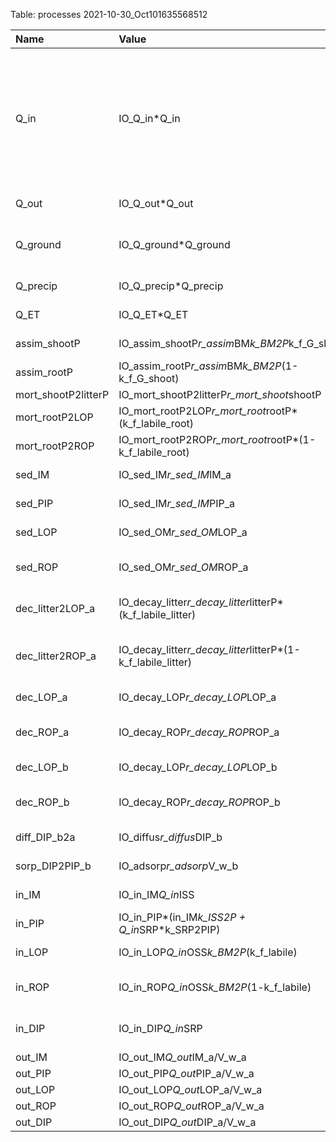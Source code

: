 Table: processes 2021-10-30_Oct101635568512

|Name                |Value                                                        |Unit     |Description                                                     |Assumptions                                                                                                              |
|:-------------------|:------------------------------------------------------------|:--------|:---------------------------------------------------------------|:------------------------------------------------------------------------------------------------------------------------|
|Q_in                |IO_Q_in*Q_in                                                 |m^3/d    |surface water lateral inflow                                    |note all hydrologic should be positive magnitude values, they are then multiplied by 1, 0, -1 in differential equaitions |
|Q_out               |IO_Q_out*Q_out                                               |m^3/d    |surface water lateral outflow                                   |                                                                                                                         |
|Q_ground            |IO_Q_ground*Q_ground                                         |m^3/d    |net vertical flow from groundwater (percolation - infiltration) |                                                                                                                         |
|Q_precip            |IO_Q_precip*Q_precip                                         |m^3/d    |direct precipitation                                            |                                                                                                                         |
|Q_ET                |IO_Q_ET*Q_ET                                                 |m^3/d    |evapotranspiration precipitation                                |                                                                                                                         |
|assim_shootP        |IO_assim_shootP*r_assim*BM*k_BM2P*k_f_G_shoot                |g P/d    |assimilation of shoot P                                         |                                                                                                                         |
|assim_rootP         |IO_assim_rootP*r_assim*BM*k_BM2P*(1-k_f_G_shoot)             |g P/d    |growth of root P                                                |                                                                                                                         |
|mort_shootP2litterP |IO_mort_shootP2litterP*r_mort_shoot*shootP                   |g P/d    |growth of root P                                                |                                                                                                                         |
|mort_rootP2LOP      |IO_mort_rootP2LOP*r_mort_root*rootP*(k_f_labile_root)        |g P/d    |mortality of shoot P to LOP                                     |                                                                                                                         |
|mort_rootP2ROP      |IO_mort_rootP2ROP*r_mort_root*rootP*(1-k_f_labile_root)      |g P/d    |mortatlity of root P                                            |                                                                                                                         |
|sed_IM              |IO_sed_IM*r_sed_IM*IM_a                                      |g d.w./d |sedimentation of inorganic matter                               |                                                                                                                         |
|sed_PIP             |IO_sed_IM*r_sed_IM*PIP_a                                     |g P/d    |sedimentation of inorganic P                                    |                                                                                                                         |
|sed_LOP             |IO_sed_OM*r_sed_OM*LOP_a                                     |g P/d    |sedimentation of labile organic P                               |                                                                                                                         |
|sed_ROP             |IO_sed_OM*r_sed_OM*ROP_a                                     |g P/d    |sedimentation of refractory organic P                           |                                                                                                                         |
|dec_litter2LOP_a    |IO_decay_litter*r_decay_litter*litterP*(k_f_labile_litter)   |         |decomposition of litter P to labile organic P                   |                                                                                                                         |
|dec_litter2ROP_a    |IO_decay_litter*r_decay_litter*litterP*(1-k_f_labile_litter) |         |decomposition of litter P to refractory organic P               |                                                                                                                         |
|dec_LOP_a           |IO_decay_LOP*r_decay_LOP*LOP_a                               |g P/d    |decomposition of labile OP to DIP                               |                                                                                                                         |
|dec_ROP_a           |IO_decay_ROP*r_decay_ROP*ROP_a                               |g P/d    |decomposition of refractory OP to labile OP                     |                                                                                                                         |
|dec_LOP_b           |IO_decay_LOP*r_decay_LOP*LOP_b                               |g P/d    |decomposition of labile OP to DIP                               |                                                                                                                         |
|dec_ROP_b           |IO_decay_ROP*r_decay_ROP*ROP_b                               |g P/d    |decomposition of refractory OP to labile OP                     |                                                                                                                         |
|diff_DIP_b2a        |IO_diffus*r_diffus*DIP_b                                     |g P/d    |diffusion of DIP from b to a                                    |                                                                                                                         |
|sorp_DIP2PIP_b      |IO_adsorp*r_adsorp*V_w_b                                     |g P/d    |adsorption of DIP onto PIP                                      |                                                                                                                         |
|in_IM               |IO_in_IM*Q_in*ISS                                            |g d.w./d |inflow of inorganic matter as ISS                               |                                                                                                                         |
|in_PIP              |IO_in_PIP*(in_IM*k_ISS2P + Q_in*SRP*k_SRP2PIP)               |g P/d    |inflow of PIP                                                   |                                                                                                                         |
|in_LOP              |IO_in_LOP*Q_in*OSS*k_BM2P*(k_f_labile)                       |g P/d    |inflow of labile organic P                                      |                                                                                                                         |
|in_ROP              |IO_in_ROP*Q_in*OSS*k_BM2P*(1-k_f_labile)                     |g P/d    |inflow of recalcitrant organic P                                |                                                                                                                         |
|in_DIP              |IO_in_DIP*Q_in*SRP                                           |g P/d    |inflow of dissolved inorganic P                                 |                                                                                                                         |
|out_IM              |IO_out_IM*Q_out*IM_a/V_w_a                                   |g P/d    |outflow of IM                                                   |                                                                                                                         |
|out_PIP             |IO_out_PIP*Q_out*PIP_a/V_w_a                                 |g P/d    |outflow of PIP                                                  |                                                                                                                         |
|out_LOP             |IO_out_LOP*Q_out*LOP_a/V_w_a                                 |g P/d    |outflow of LOP                                                  |                                                                                                                         |
|out_ROP             |IO_out_ROP*Q_out*ROP_a/V_w_a                                 |g P/d    |outflow of ROP                                                  |                                                                                                                         |
|out_DIP             |IO_out_DIP*Q_out*DIP_a/V_w_a                                 |g P/d    |outflow of DIP                                                  |                                                                                                                         |

